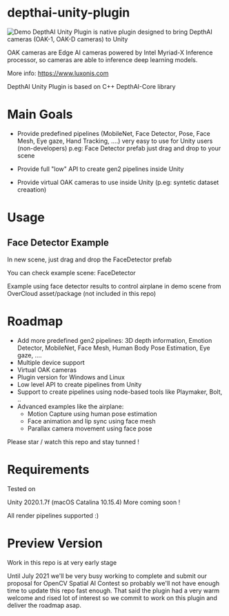 # depthai-unity-plugin

![Demo](img/depthai-unity-plugin-face-detector.gif)
DepthAI Unity Plugin is native plugin designed to bring DepthAI cameras (OAK-1, OAK-D cameras) to Unity

OAK cameras are Edge AI cameras powered by Intel Myriad-X Inference processor, so cameras are able to inference deep learning models.

More info: https://www.luxonis.com

DepthAI Unity Plugin is based on C++ DepthAI-Core library

# Main Goals

- Provide predefined pipelines (MobileNet, Face Detector, Pose, Face Mesh, Eye gaze, Hand Tracking, ....) very easy to use for Unity users (non-developers) p.eg: Face Detector prefab just drag and drop to your scene

- Provide full "low" API to create gen2 pipelines inside Unity

- Provide virtual OAK cameras to use inside Unity (p.eg: syntetic dataset creaation)

# Usage

## Face Detector Example

In new scene, just drag and drop the FaceDetector prefab

You can check example scene: FaceDetector

Example using face detector results to control airplane in demo scene from OverCloud asset/package (not included in this repo)

# Roadmap

- Add more predefined gen2 pipelines: 3D depth information, Emotion Detector, MobileNet, Face Mesh, Human Body Pose Estimation, Eye gaze, ....
- Multiple device support
- Virtual OAK cameras
- Plugin version for Windows and Linux
- Low level API to create pipelines from Unity
- Support to create pipelines using node-based tools like Playmaker, Bolt, ..
- Advanced examples like the airplane:
  - Motion Capture using human pose estimation
  - Face animation and lip sync using face mesh
  - Parallax camera movement using face pose

Please star / watch this repo and stay tunned !

# Requirements

Tested on

Unity 2020.1.7f (macOS Catalina 10.15.4)
More coming soon !

All render pipelines supported :)

# Preview Version

Work in this repo is at very early stage

Until July 2021 we'll be very busy working to complete and submit our proposal for OpenCV Spatial AI Contest so probably we'll not have enough time to update this repo fast enough. That said the plugin had a very warm welcome and rised lot of interest so we commit to work on this plugin and deliver the roadmap asap.
